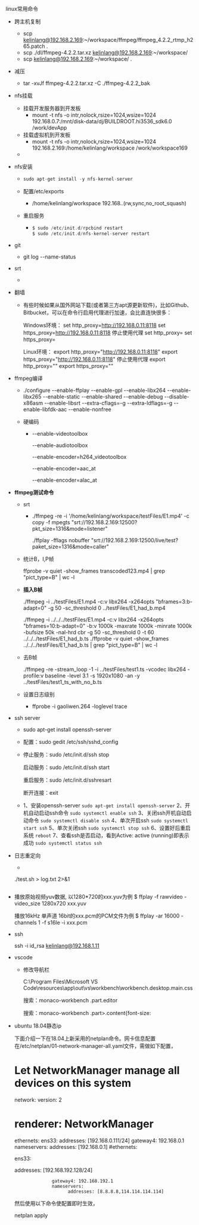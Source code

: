 linux常用命令
- 跨主机复制
  - scp kelinlang@192.168.2.169:~/workspace/ffmpeg/ffmpeg_4.2.2_rtmp_h265.patch .
  - scp ./dl/ffmpeg-4.2.2.tar.xz kelinlang@192.168.2.169:~/workspace/
  - scp kelinlang@192.168.2.169:~/workspace/ .
- 减压
  - tar -xvJf ffmpeg-4.2.2.tar.xz -C  ./ffmpeg-4.2.2_bak
- nfs挂载
  - 挂载开发服务器到开发板
    - mount -t nfs -o intr,nolock,rsize=1024,wsize=1024 192.168.0.7:/mnt/disk-data/dj/BUILDROOT.hi3536_sdk6.0 /work/devApp
  - 挂载虚拟机到开发板
    - mount -t nfs  -o intr,nolock,rsize=1024,wsize=1024 192.168.2.169:/home/kelinlang/workspace  /work/workspace169
  - 

- nfs安装

  - ```csharp
    sudo apt-get install -y nfs-kernel-server
    ```

  - 配置/etc/exports

    - /home/kelinlang/workspace  192.168.*.*(rw,sync,no_root_squash)

  - 重启服务

    - ```kotlin
      $ sudo /etc/init.d/rpcbind restart
      $ sudo /etc/init.d/nfs-kernel-server restart
      ```

- git

  - git log --name-status

- srt

  - 

- 翻墙

  - 有些时候如果从国外网站下载(或者第三方apt源更新软件)，比如Github、Bitbucket，可以在命令行启用代理进行加速，会比直连快很多：

    Windows环境：
    set http_proxy=http://192.168.0.11:8118
    set https_proxy=http://192.168.0.11:8118
    停止使用代理
    set http_proxy=
    set https_proxy=

    Linux环境：
    export http_proxy="http://192.168.0.11:8118"
    export https_proxy="http://192.168.0.11:8118"
    停止使用代理
    export http_proxy=""
    export https_proxy=""

- ffmpeg编译

  - ./configure --enable-ffplay --enable-gpl --enable-libx264  --enable-libx265  --enable-static --enable-shared  --enable-debug  --disable-x86asm  --enable-libsrt --extra-cflags=-g --extra-ldflags=-g --enable-libfdk-aac   --enable-nonfree

  - 硬编码

    - --enable-videotoolbox

      --enable-audiotoolbox

      --enable-encoder=h264_videotoolbox

      --enable-encoder=aac_at  

      --enable-encoder=alac_at

- **ffmpeg测试命令**

  - srt

    - ./ffmpeg -re -i '/home/kelinlang/workspace/testFiles/E1.mp4' -c copy -f mpegts "srt://192.168.2.169:12500?pkt_size=1316&mode=listener"

      ./ffplay -fflags nobuffer "srt://192.168.2.169:12500/live/test?paket_size=1316&mode=caller"

  - 统计B，I,P帧

    ffprobe -v quiet -show_frames transcoded123.mp4 | grep "pict_type=B" | wc -l

  - **插入B帧**

    ./ffmpeg -i ../testFiles/E1.mp4 -c:v libx264 -x264opts "bframes=3:b-adapt=0" -g 50 -sc_threshold 0 ../testFiles/E1_had_b.mp4
    
    ./ffmpeg -i ../../../testFiles/E1.mp4 -c:v libx264 -x264opts "bframes=10:b-adapt=0" -b:v 1000k -maxrate 1000k -minrate 1000k -bufsize 50k -nal-hrd cbr -g 50 -sc_threshold 0 -t 60 ../../../testFiles/E1_had_b.ts
    ./ffprobe -v quiet -show_frames ../../../testFiles/E1_had_b.ts | grep "pict_type=B" | wc -l
    
  - 去B帧

    ./ffmpeg -re  -stream_loop -1 -i ../testFiles/test1.ts -vcodec libx264 -profile:v baseline -level 3.1 -s 1920x1080 -an -y  ../testFiles/test1_ts_with_no_b.ts
    
  - 设置日志级别

    - ffprobe -i gaoliwen.264 -loglevel trace

- ssh server

  - sudo apt-get install openssh-server

  - 配置：sudo gedit /etc/ssh/sshd_config

  - 停止服务：sudo /etc/init.d/ssh stop

    启动服务：sudo /etc/init.d/ssh start

    重启服务：sudo /etc/init.d/sshresart

    断开连接：exit

  - 1、安装openssh-server
    `sudo apt-get install openssh-server`
    2、开机自动启动ssh命令
    `sudo systemctl enable ssh`
    3、关闭ssh开机自动启动命令
    `sudo systemctl disable ssh`
    4、单次开启ssh
    `sudo systemctl start ssh`
    5、单次关闭ssh
    `sudo systemctl stop ssh`
    6、设置好后重启系统
    `reboot`
    7、查看ssh是否启动，看到Active: active (running)即表示成功
    `sudo systemctl status ssh`
  
- 日志重定向

  - ```text
  ./test.sh  > log.txt 2>&1
    ```

- 播放原始视频yuv数据, 以1280*720的xxx.yuv为例
  $ ffplay -f rawvideo -video_size 1280x720 xxx.yuv

  播放16kHz 单声道 16bit的xxx.pcm的PCM文件为例
  $ ffplay -ar 16000 -channels 1 -f s16le -i xxx.pcm
  
- ssh

  ssh -i id_rsa kelinlang@192.168.1.11

- vscode

  - 修改导航栏

    C:\Program Files\Microsoft VS Code\resources\app\out\vs\workbench\workbench.desktop.main.css

    搜索：monaco-workbench .part.editor    

    搜索：monaco-workbench .part>.content{font-size:

- ubuntu 18.04静态ip

  下面介绍一下在18.04上新采用的netplan命令。网卡信息配置在/etc/netplan/01-network-manager-all.yaml文件，需做如下配置，

  # Let NetworkManager manage all devices on this system
  network:
    version: 2
    # renderer: NetworkManager
    ethernets:
            ens33:
                    addresses: [192.168.0.111/24]
                    gateway4: 192.168.0.1
                    nameservers:
                          addresses: [192.168.0.1]  #ethernets:

  ens33:

  addresses: [192.168.192.128/24]

                    gateway4: 192.168.192.1
                    nameservers:
                          addresses: [8.8.8.8,114.114.114.114]
  然后使用以下命令使配置即时生效，

  netplan apply
  